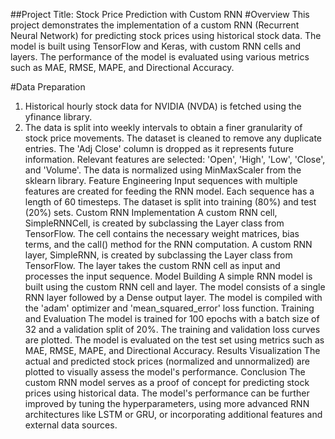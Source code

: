 ##Project Title: Stock Price Prediction with Custom RNN
#Overview
This project demonstrates the implementation of a custom RNN (Recurrent Neural Network) for predicting stock prices using historical stock data. The model is built using TensorFlow and Keras, with custom RNN cells and layers. The performance of the model is evaluated using various metrics such as MAE, RMSE, MAPE, and Directional Accuracy.

#Data Preparation
1. Historical hourly stock data for NVIDIA (NVDA) is fetched using the yfinance library.
2. The data is split into weekly intervals to obtain a finer granularity of stock price movements.
The dataset is cleaned to remove any duplicate entries.
The 'Adj Close' column is dropped as it represents future information.
Relevant features are selected: 'Open', 'High', 'Low', 'Close', and 'Volume'.
The data is normalized using MinMaxScaler from the sklearn library.
Feature Engineering
Input sequences with multiple features are created for feeding the RNN model. Each sequence has a length of 60 timesteps.
The dataset is split into training (80%) and test (20%) sets.
Custom RNN Implementation
A custom RNN cell, SimpleRNNCell, is created by subclassing the Layer class from TensorFlow. The cell contains the necessary weight matrices, bias terms, and the call() method for the RNN computation.
A custom RNN layer, SimpleRNN, is created by subclassing the Layer class from TensorFlow. The layer takes the custom RNN cell as input and processes the input sequence.
Model Building
A simple RNN model is built using the custom RNN cell and layer. The model consists of a single RNN layer followed by a Dense output layer.
The model is compiled with the 'adam' optimizer and 'mean_squared_error' loss function.
Training and Evaluation
The model is trained for 100 epochs with a batch size of 32 and a validation split of 20%.
The training and validation loss curves are plotted.
The model is evaluated on the test set using metrics such as MAE, RMSE, MAPE, and Directional Accuracy.
Results Visualization
The actual and predicted stock prices (normalized and unnormalized) are plotted to visually assess the model's performance.
Conclusion
The custom RNN model serves as a proof of concept for predicting stock prices using historical data. The model's performance can be further improved by tuning the hyperparameters, using more advanced RNN architectures like LSTM or GRU, or incorporating additional features and external data sources.
